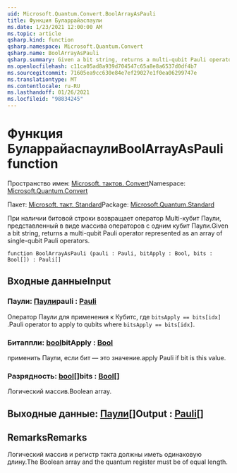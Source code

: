 ```yaml
---
uid: Microsoft.Quantum.Convert.BoolArrayAsPauli
title: Функция Буларрайаспаули
ms.date: 1/23/2021 12:00:00 AM
ms.topic: article
qsharp.kind: function
qsharp.namespace: Microsoft.Quantum.Convert
qsharp.name: BoolArrayAsPauli
qsharp.summary: Given a bit string, returns a multi-qubit Pauli operator represented as an array of single-qubit Pauli operators.
ms.openlocfilehash: c11ca05ad8a939d704547c65a8e8a6537d0df4b7
ms.sourcegitcommit: 71605ea9cc630e84e7ef29027e1f0ea06299747e
ms.translationtype: MT
ms.contentlocale: ru-RU
ms.lasthandoff: 01/26/2021
ms.locfileid: "98834245"
---
```

# <a name="boolarrayaspauli-function"></a><span data-ttu-id="c92d2-102">Функция Буларрайаспаули</span><span class="sxs-lookup"><span data-stu-id="c92d2-102">BoolArrayAsPauli function</span></span>

<span data-ttu-id="c92d2-103">Пространство имен: [Microsoft. тактов. Convert](xref:Microsoft.Quantum.Convert)</span><span class="sxs-lookup"><span data-stu-id="c92d2-103">Namespace: [Microsoft.Quantum.Convert](xref:Microsoft.Quantum.Convert)</span></span>

<span data-ttu-id="c92d2-104">Пакет: [Microsoft. такт. Standard](https://nuget.org/packages/Microsoft.Quantum.Standard)</span><span class="sxs-lookup"><span data-stu-id="c92d2-104">Package: [Microsoft.Quantum.Standard](https://nuget.org/packages/Microsoft.Quantum.Standard)</span></span>


<span data-ttu-id="c92d2-105">При наличии битовой строки возвращает оператор Multi-кубит Паули, представленный в виде массива операторов с одним кубит Паули.</span><span class="sxs-lookup"><span data-stu-id="c92d2-105">Given a bit string, returns a multi-qubit Pauli operator represented as an array of single-qubit Pauli operators.</span></span>

```qsharp
function BoolArrayAsPauli (pauli : Pauli, bitApply : Bool, bits : Bool[]) : Pauli[]
```


## <a name="input"></a><span data-ttu-id="c92d2-106">Входные данные</span><span class="sxs-lookup"><span data-stu-id="c92d2-106">Input</span></span>

### <a name="pauli--pauli"></a><span data-ttu-id="c92d2-107">Паули: [Паули](xref:microsoft.quantum.lang-ref.pauli)</span><span class="sxs-lookup"><span data-stu-id="c92d2-107">pauli : [Pauli](xref:microsoft.quantum.lang-ref.pauli)</span></span>

<span data-ttu-id="c92d2-108">Оператор Паули для применения к Кубитс, где `bitsApply == bits[idx]` .</span><span class="sxs-lookup"><span data-stu-id="c92d2-108">Pauli operator to apply to qubits where `bitsApply == bits[idx]`.</span></span>


### <a name="bitapply--bool"></a><span data-ttu-id="c92d2-109">Битаппли: [bool](xref:microsoft.quantum.lang-ref.bool)</span><span class="sxs-lookup"><span data-stu-id="c92d2-109">bitApply : [Bool](xref:microsoft.quantum.lang-ref.bool)</span></span>

<span data-ttu-id="c92d2-110">применить Паули, если бит — это значение.</span><span class="sxs-lookup"><span data-stu-id="c92d2-110">apply Pauli if bit is this value.</span></span>


### <a name="bits--bool"></a><span data-ttu-id="c92d2-111">Разрядность: [bool](xref:microsoft.quantum.lang-ref.bool)[]</span><span class="sxs-lookup"><span data-stu-id="c92d2-111">bits : [Bool](xref:microsoft.quantum.lang-ref.bool)[]</span></span>

<span data-ttu-id="c92d2-112">Логический массив.</span><span class="sxs-lookup"><span data-stu-id="c92d2-112">Boolean array.</span></span>



## <a name="output--pauli"></a><span data-ttu-id="c92d2-113">Выходные данные: [Паули](xref:microsoft.quantum.lang-ref.pauli)[]</span><span class="sxs-lookup"><span data-stu-id="c92d2-113">Output : [Pauli](xref:microsoft.quantum.lang-ref.pauli)[]</span></span>



## <a name="remarks"></a><span data-ttu-id="c92d2-114">Remarks</span><span class="sxs-lookup"><span data-stu-id="c92d2-114">Remarks</span></span>

<span data-ttu-id="c92d2-115">Логический массив и регистр такта должны иметь одинаковую длину.</span><span class="sxs-lookup"><span data-stu-id="c92d2-115">The Boolean array and the quantum register must be of equal length.</span></span>